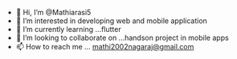 - 👋 Hi, I’m @Mathiarasi5
- 👀 I’m interested in developing  web and mobile application
- 🌱 I’m currently learning ...flutter
- 💞️ I’m looking to collaborate on ...handson project in mobile apps
- 📫 How to reach me ... mathi2002nagaraj@gmail.com

<!---
Mathiarasi5/Mathiarasi5 is a ✨ special ✨ repository because its `README.md` (this file) appears on your GitHub profile.
You can click the Preview link to take a look at your changes.
--->
